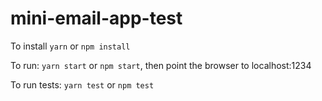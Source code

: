 # mini-email-app-test

To install `yarn` or `npm install`

To run: `yarn start` or `npm start`, then point the browser to localhost:1234

To run tests: `yarn test` or `npm test`